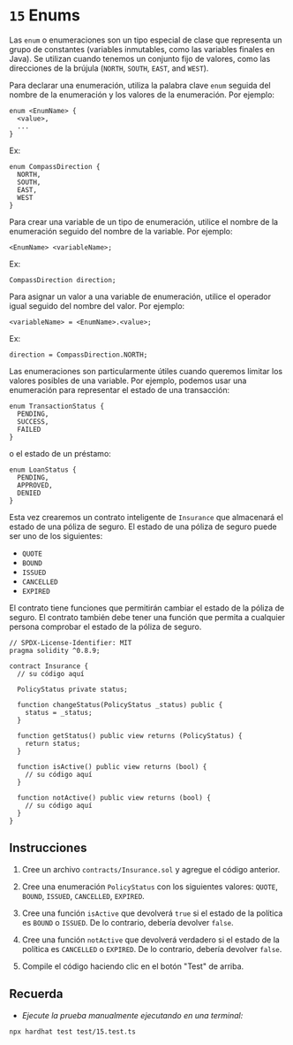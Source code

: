 # `15` Enums

Las `enum` o enumeraciones son un tipo especial de clase que representa un grupo de constantes (variables inmutables, como las variables finales en Java). Se utilizan cuando tenemos un conjunto fijo de valores, como las direcciones de la brújula (`NORTH`, `SOUTH`, `EAST`, and `WEST`).

Para declarar una enumeración, utiliza la palabra clave `enum` seguida del nombre de la enumeración y los valores de la enumeración. Por ejemplo:

```solidity
enum <EnumName> {
  <value>,
  ...
}
```

Ex:

```solidity
enum CompassDirection {
  NORTH,
  SOUTH,
  EAST,
  WEST
}

```

Para crear una variable de un tipo de enumeración, utilice el nombre de la enumeración seguido del nombre de la variable. Por ejemplo:

```solidity
<EnumName> <variableName>;
```

Ex:

```solidity
CompassDirection direction;
```

Para asignar un valor a una variable de enumeración, utilice el operador igual seguido del nombre del valor. Por ejemplo:

```solidity
<variableName> = <EnumName>.<value>;
```

Ex:

```solidity
direction = CompassDirection.NORTH;
```

Las enumeraciones son particularmente útiles cuando queremos limitar los valores posibles de una variable. Por ejemplo, podemos usar una enumeración para representar el estado de una transacción:

```solidity
enum TransactionStatus {
  PENDING,
  SUCCESS,
  FAILED
}

```

o el estado de un préstamo:

```solidity
enum LoanStatus {
  PENDING,
  APPROVED,
  DENIED
}

```

Esta vez crearemos un contrato inteligente de `Insurance` que almacenará el estado de una póliza de seguro. El estado de una póliza de seguro puede ser uno de los siguientes:

- `QUOTE`
- `BOUND`
- `ISSUED`
- `CANCELLED`
- `EXPIRED`

El contrato tiene funciones que permitirán cambiar el estado de la póliza de seguro. El contrato también debe tener una función que permita a cualquier persona comprobar el estado de la póliza de seguro.

```solidity
// SPDX-License-Identifier: MIT
pragma solidity ^0.8.9;

contract Insurance {
  // su código aquí

  PolicyStatus private status;

  function changeStatus(PolicyStatus _status) public {
    status = _status;
  }

  function getStatus() public view returns (PolicyStatus) {
    return status;
  }

  function isActive() public view returns (bool) {
    // su código aquí
  }

  function notActive() public view returns (bool) {
    // su código aquí
  }
}

```

## Instrucciones

1. Cree un archivo `contracts/Insurance.sol` y agregue el código anterior.

2. Cree una enumeración `PolicyStatus` con los siguientes valores: `QUOTE`, `BOUND`, `ISSUED`, `CANCELLED`, `EXPIRED`.

3. Cree una función `isActive` que devolverá `true` si el estado de la política es `BOUND` o `ISSUED`. De lo contrario, debería devolver `false`.

4. Cree una función `notActive` que devolverá verdadero si el estado de la política es `CANCELLED` o `EXPIRED`. De lo contrario, debería devolver `false`.

5. Compile el código haciendo clic en el botón "Test" de arriba.

## Recuerda

- _Ejecute la prueba manualmente ejecutando en una terminal:_

```shell
npx hardhat test test/15.test.ts
```
